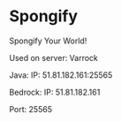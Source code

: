 # Spongify
Spongify Your World!

Used on server:
Varrock

Java:
IP:
 51.81.182.161:25565

Bedrock:
IP:
 51.81.182.161

Port: 
25565
 
